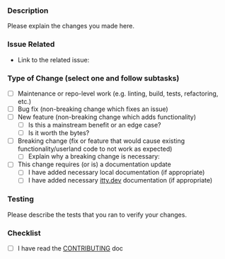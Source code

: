 ### Description

Please explain the changes you made here.

### Issue Related

- Link to the related issue: 

### Type of Change (select one and follow subtasks)

- [ ] Maintenance or repo-level work (e.g. linting, build, tests, refactoring, etc.)
- [ ] Bug fix (non-breaking change which fixes an issue)
- [ ] New feature (non-breaking change which adds functionality)
  - [ ] Is this a mainstream benefit or an edge case?
  - [ ] Is it worth the bytes?
- [ ] Breaking change (fix or feature that would cause existing functionality/userland code to not work as expected)
  - [ ] Explain why a breaking change is necessary: 
- [ ] This change requires (or is) a documentation update
  - [ ] I have added necessary local documentation (if appropriate)
  - [ ] I have added necessary [itty.dev](https://github.com/kwhitley/itty.dev) documentation (if appropriate)

### Testing 

Please describe the tests that you ran to verify your changes.

### Checklist

- [ ] I have read the [CONTRIBUTING](../CONTRIBUTING.md) doc
